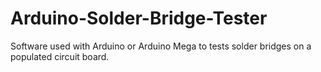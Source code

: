Arduino-Solder-Bridge-Tester
============================

Software used with Arduino or Arduino Mega to tests  solder bridges on a populated circuit board.
